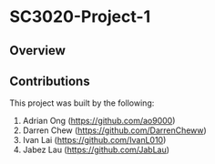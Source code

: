 # SC3020-Project-1

## Overview

## Contributions
This project was built by the following:
1. Adrian Ong (https://github.com/ao9000)
2. Darren Chew (https://github.com/DarrenCheww)
3. Ivan Lai (https://github.com/IvanL010)
4. Jabez Lau (https://github.com/JabLau)
